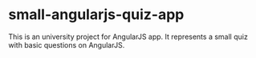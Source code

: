 # small-angularjs-quiz-app

This is an university project for AngularJS app. It represents a small quiz with basic questions on AngularJS.
